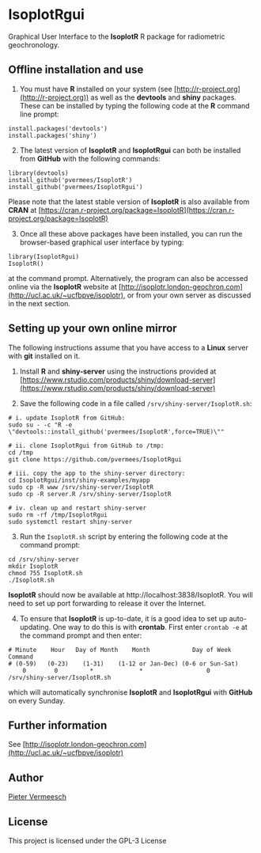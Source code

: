 # IsoplotRgui

Graphical User Interface to the **IsoplotR** R package for radiometric
geochronology.

## Offline installation and use

1. You must have **R** installed on your system (see [http://r-project.org](http://r-project.org)) as well as the **devtools** and **shiny** packages. These can be installed by typing the following code at the **R** command line prompt:


```
install.packages('devtools')
install.packages('shiny')
```

2. The latest version of **IsoplotR** and **IsoplotRgui** can both be installed from **GitHub** with the following commands:

```
library(devtools)
install_github('pvermees/IsoplotR')
install_github('pvermees/IsoplotRgui')
```

Please note that the latest stable version of **IsoplotR** is also available from **CRAN** at [https://cran.r-project.org/package=IsoplotR](https://cran.r-project.org/package=IsoplotR)

3. Once all these above packages have been installed, you can run the browser-based graphical user interface by typing:


```
library(IsoplotRgui)
IsoplotR()
```

at the command prompt. Alternatively, the program can also be accessed online via the **IsoplotR** website at [http://isoplotr.london-geochron.com](http://ucl.ac.uk/~ucfbpve/isoplotr), or from your own server as discussed in the next section.

## Setting up your own online mirror

The following instructions assume that you have access to a **Linux** server with **git** installed on it.

1. Install **R** and **shiny-server** using the instructions provided at [https://www.rstudio.com/products/shiny/download-server](https://www.rstudio.com/products/shiny/download-server)

2. Save the following code in a file called ``/srv/shiny-server/IsoplotR.sh``:

```
# i. update IsoplotR from GitHub:
sudo su - -c "R -e \"devtools::install_github('pvermees/IsoplotR',force=TRUE)\""

# ii. clone IsoplotRgui from GitHub to /tmp:
cd /tmp
git clone https://github.com/pvermees/IsoplotRgui

# iii. copy the app to the shiny-server directory:
cd IsoplotRgui/inst/shiny-examples/myapp
sudo cp -R www /srv/shiny-server/IsoplotR
sudo cp -R server.R /srv/shiny-server/IsoplotR

# iv. clean up and restart shiny-server
sudo rm -rf /tmp/IsoplotRgui
sudo systemctl restart shiny-server
```

3. Run the ``IsoplotR.sh`` script by entering the following code at the command prompt:

```
cd /srv/shiny-server
mkdir IsoplotR
chmod 755 IsoplotR.sh
./IsoplotR.sh
```

**IsoplotR** should now be available at http://localhost:3838/IsoplotR. You will need to set up port forwarding to release it over the Internet.

4. To ensure that **IsoplotR** is up-to-date, it is a good idea to set up auto-updating. One way to do this is with **crontab**. First enter ``crontab -e`` at the command prompt and then enter:

```
# Minute    Hour   Day of Month    Month            Day of Week           Command
# (0-59)   (0-23)    (1-31)    (1-12 or Jan-Dec) (0-6 or Sun-Sat)
    0        0         *             *                  0        /srv/shiny-server/IsoplotR.sh
```

which will automatically synchronise **IsoplotR** and **IsoplotRgui** with **GitHub** on every Sunday.

## Further information

See [http://isoplotr.london-geochron.com](http://ucl.ac.uk/~ucfbpve/isoplotr)

## Author

[Pieter Vermeesch](http://ucl.ac.uk/~ucfbpve)

## License

This project is licensed under the GPL-3 License
